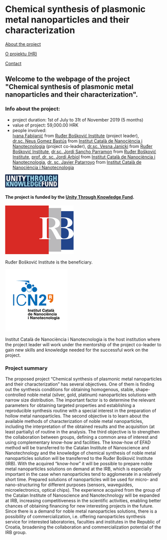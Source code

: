 # Chemical synthesis of plasmonic metal nanoparticles and their characterization


[About the project](./readme.md)

[O projektu (HR)](./hrabout.md)

[Contact](./contact.md)

## Welcome to the webpage of the project "Chemical synthesis of plasmonic metal nanoparticles and their characterization".

### Info about the project:

- project duration: 1st of July to 31t of November 2019 (5 months)
- value of project: 59,000.00 HRK
- people involved:  
[Ivana Fabijanić](https://www.irb.hr/eng/About-RBI/People/Ivana-Fabijanic) from [Ruđer Bošković Institute](https://www.irb.hr/eng) (project leader),  
[dr.sc. Neus Gomez Bastús](https://icn2.cat/en/staff-directory?member=186) from [Institut Català de Nanociència i Nanotecnologia](https://icn2.cat/en/about-icn2) (project co-leader),
[dr.sc. Vesna Janicki](https://www.irb.hr/eng/About-RBI/People/Vesna-Janicki) from [Ruđer Bošković Institute](https://www.irb.hr/eng),
[dr.sc. Jordi Sancho Parramon](https://www.irb.hr/eng/About-RBI/People/Jordi-Sancho-Parramon) from [Ruđer Bošković Institute](https://www.irb.hr/eng),
[prof. dr. sc. Jordi Arbiol](https://icn2.cat/en/advanced-electron-nanoscopy-group/jordi-arbiol) from [Institut Català de Nanociència i Nanotecnologia](https://icn2.cat/en/about-icn2),
[dr. sc. Javier Patarroyo](https://icn2.cat/en/staff-directory?member=991) from [Institut Català de Nanociència i Nanotecnologia](https://icn2.cat/en/about-icn2) 

![UKF](./logos/ENznanjepomocen.jpg) 

#### The project is funded by the [Unity Through Knowledge Fund](http://ukf.hr/default.aspx?id=26).

![IRB](./logos/irb.svg)  

Ruđer Bošković Institute is the beneficiary.

![ICN2](./logos/ICN2logo.png)

Institut Català de Nanociència i Nanotecnologia is the host institution where the project leader will work under the mentorship of the project co-leader to gain new skills and knowledge needed for the successful work on the project.

### Project summary
The proposed project “Chemical synthesis of plasmonic metal nanoparticles and their characterization” has several objectives. One of them is finding out the synthesis conditions for obtaining homogenous, stable, shape-controlled noble metal (silver, gold, platinum) nanoparticles solutions with narrow size distribution. The important factor is to determine the relevant parameters for obtaining targeted properties and establishing a reproducible synthesis routine with a special interest in the preparation of hollow metal nanoparticles. The second objective is to learn about the available methods of characterization of noble metal nanoparticles, including the interpretation of the obtained results and the acquisition (at least partially) of routine in the analysis. The third objective is to strengthen the collaboration between groups, defining a common area of interest and using complementary know-how and facilities. The know-how of EFAD method will be transferred to the Catalan Institute of Nanoscience and Nanotechnology and the knowledge of chemical synthesis of noble metal nanoparticles solution will be transferred to the Ruđer Bošković Institute (IRB). With the acquired “know-how” it will be possible to prepare noble metal nanoparticles solutions on demand at the IRB, which is especially important in the case when nanoparticles tend to agglomerate in a relatively short time. Prepared solutions of nanoparticles will be used for micro- and nano-structuring for different purposes (sensors, waveguides, microelectronics, optical chips). The experience acquired from the group of the Catalan Institute of Nanoscience and Nanotechnology will be expanded at IRB, increasing competitiveness in the scientific activities, enabling better chances of obtaining financing for new interesting projects in the future. Since there is a demand for noble metal nanoparticles solutions, there is a possibility of commercialization, i.e. offering nanoparticles synthesis service for interested laboratories, faculties and institutes in the Republic of Croatia, broadening the collaboration and commercialization potential of the IRB group.
